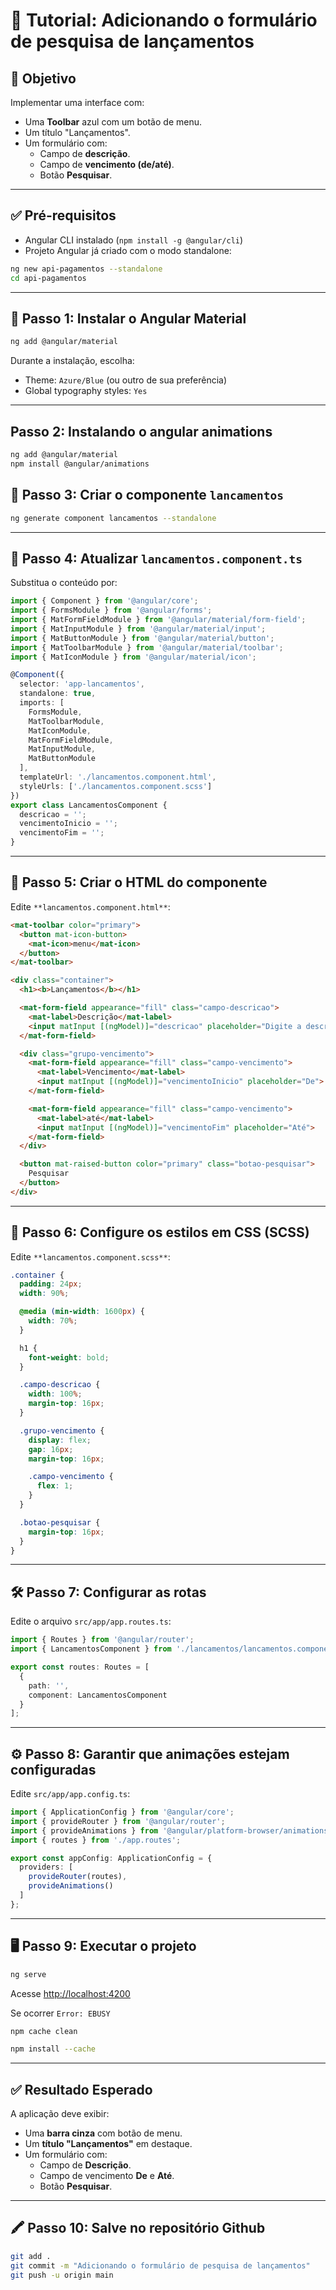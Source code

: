 # 📘 Tutorial: Adicionando o formulário de pesquisa de lançamentos

## 🎯 Objetivo

Implementar uma interface com:

- Uma **Toolbar** azul com um botão de menu.
- Um título "Lançamentos".
- Um formulário com:
  - Campo de **descrição**.
  - Campo de **vencimento (de/até)**.
  - Botão **Pesquisar**.

---

## ✅ Pré-requisitos

- Angular CLI instalado (`npm install -g @angular/cli`)
- Projeto Angular já criado com o modo standalone:

```bash
ng new api-pagamentos --standalone
cd api-pagamentos
```

---

## 🧩 Passo 1: Instalar o Angular Material

```bash
ng add @angular/material
```

Durante a instalação, escolha:

- Theme: `Azure/Blue` (ou outro de sua preferência)
- Global typography styles: `Yes`

---

## Passo 2: Instalando o angular animations

```bash
ng add @angular/material
npm install @angular/animations
```

## 📁 Passo 3: Criar o componente `lancamentos`

```bash
ng generate component lancamentos --standalone
```

---

## 🎨 Passo 4: Atualizar `lancamentos.component.ts`

Substitua o conteúdo por:

```ts
import { Component } from '@angular/core';
import { FormsModule } from '@angular/forms';
import { MatFormFieldModule } from '@angular/material/form-field';
import { MatInputModule } from '@angular/material/input';
import { MatButtonModule } from '@angular/material/button';
import { MatToolbarModule } from '@angular/material/toolbar';
import { MatIconModule } from '@angular/material/icon';

@Component({
  selector: 'app-lancamentos',
  standalone: true,
  imports: [
    FormsModule,
    MatToolbarModule,
    MatIconModule,
    MatFormFieldModule,
    MatInputModule,
    MatButtonModule
  ],
  templateUrl: './lancamentos.component.html',
  styleUrls: ['./lancamentos.component.scss']
})
export class LancamentosComponent {
  descricao = '';
  vencimentoInicio = '';
  vencimentoFim = '';
}
```

---

## 🧾 Passo 5: Criar o HTML do componente

Edite `**lancamentos.component.html**`:

```html
<mat-toolbar color="primary">
  <button mat-icon-button>
    <mat-icon>menu</mat-icon>
  </button>
</mat-toolbar>

<div class="container">
  <h1><b>Lançamentos</b></h1>

  <mat-form-field appearance="fill" class="campo-descricao">
    <mat-label>Descrição</mat-label>
    <input matInput [(ngModel)]="descricao" placeholder="Digite a descrição">
  </mat-form-field>

  <div class="grupo-vencimento">
    <mat-form-field appearance="fill" class="campo-vencimento">
      <mat-label>Vencimento</mat-label>
      <input matInput [(ngModel)]="vencimentoInicio" placeholder="De">
    </mat-form-field>

    <mat-form-field appearance="fill" class="campo-vencimento">
      <mat-label>até</mat-label>
      <input matInput [(ngModel)]="vencimentoFim" placeholder="Até">
    </mat-form-field>
  </div>

  <button mat-raised-button color="primary" class="botao-pesquisar">
    Pesquisar
  </button>
</div>
```

---

## 🎨 Passo 6: Configure os estilos em CSS (SCSS) 

Edite `**lancamentos.component.scss**`:

```scss
.container {
  padding: 24px;
  width: 90%;

  @media (min-width: 1600px) {
    width: 70%;
  }

  h1 {
    font-weight: bold;
  }

  .campo-descricao {
    width: 100%;
    margin-top: 16px;
  }

  .grupo-vencimento {
    display: flex;
    gap: 16px;
    margin-top: 16px;

    .campo-vencimento {
      flex: 1;
    }
  }

  .botao-pesquisar {
    margin-top: 16px;
  }
}
```

---

## 🛠️ Passo 7: Configurar as rotas

Edite o arquivo `src/app/app.routes.ts`:

```ts
import { Routes } from '@angular/router';
import { LancamentosComponent } from './lancamentos/lancamentos.component';

export const routes: Routes = [
  {
    path: '',
    component: LancamentosComponent
  }
];
```

---

## ⚙️ Passo 8: Garantir que animações estejam configuradas

Edite `src/app/app.config.ts`:

```ts
import { ApplicationConfig } from '@angular/core';
import { provideRouter } from '@angular/router';
import { provideAnimations } from '@angular/platform-browser/animations';
import { routes } from './app.routes';

export const appConfig: ApplicationConfig = {
  providers: [
    provideRouter(routes),
    provideAnimations()
  ]
};
```

---

## 🖥️ Passo 9: Executar o projeto

```bash
ng serve
```

Acesse [http://localhost:4200](http://localhost:4200)


Se ocorrer `Error: EBUSY`

```bash
npm cache clean

npm install --cache
```

---

## ✅ Resultado Esperado

A aplicação deve exibir:

- Uma **barra cinza** com botão de menu.
- Um **título "Lançamentos"** em destaque.
- Um formulário com:
  - Campo de **Descrição**.
  - Campo de vencimento **De** e **Até**.
  - Botão **Pesquisar**.

---

## 🖍️ Passo 10: Salve no repositório Github


```bash
git add .
git commit -m "Adicionando o formulário de pesquisa de lançamentos"
git push -u origin main
```

